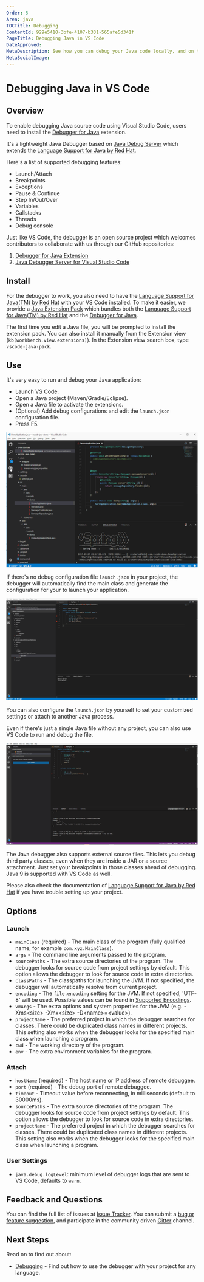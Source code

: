 ```yaml
---
Order: 5
Area: java
TOCTitle: Debugging
ContentId: 929e5410-3bfe-4107-b331-565afe5d341f
PageTitle: Debugging Java in VS Code
DateApproved:
MetaDescription: See how you can debug your Java code locally, and on the cloud.
MetaSocialImage:
---
```

# Debugging Java in VS Code

## Overview

To enable debugging Java source code using Visual Studio Code, users need to install the [Debugger for Java](https://marketplace.visualstudio.com/items?itemName=vscjava.vscode-java-debug) extension.

It's a lightweight Java Debugger based on [Java Debug Server](https://github.com/Microsoft/java-debug) which extends the [Language Support for Java by Red Hat](https://marketplace.visualstudio.com/items?itemName=redhat.java).

Here's a list of supported debugging features:

- Launch/Attach
- Breakpoints
- Exceptions
- Pause & Continue
- Step In/Out/Over
- Variables
- Callstacks
- Threads
- Debug console

Just like VS Code, the debugger is an open source project which welcomes contributors to collaborate with us through our GitHub repositories:

1. [Debugger for Java Extension](https://github.com/Microsoft/vscode-java-debug)
2. [Java Debugger Server for Visual Studio Code](https://github.com/Microsoft/java-debug)

## Install

For the debugger to work, you also need to have the [Language Support for Java(TM) by Red Hat](https://marketplace.visualstudio.com/items?itemName=redhat.java) with your VS Code installed. To make it easier, we provide a [Java Extension Pack](hhttps://marketplace.visualstudio.com/items?itemName=vscjava.vscode-java-pack) which bundles both the [Language Support for Java(TM) by Red Hat](https://marketplace.visualstudio.com/items?itemName=redhat.java) and the [Debugger for Java](https://marketplace.visualstudio.com/items?itemName=vscjava.vscode-java-debug).

The first time you edit a Java file, you will be prompted to install the extension pack. You can also install it manually from the Extension view (`kb(workbench.view.extensions)`). In the Extension view search box, type `vscode-java-pack`.

## Use

It's very easy to run and debug your Java application:

- Launch VS Code.
- Open a Java project (Maven/Gradle/Eclipse).
- Open a Java file to activate the extensions.
- (Optional) Add debug configurations and edit the `launch.json` configuration file.
- Press F5.

![Java Debugging](images/java-debugging/java-debug.gif)

If there's no debug configuration file `launch.json` in your project, the debugger will automatically find the main class and generate the configuration for your to launch your application.

![Resolving Main Class](images/java-debugging/resolve-main.gif)

You can also configure the `launch.json` by yourself to set your customized settings or attach to another Java process.

Even if there's just a single Java file without any project, you can also use VS Code to run and debug the file.

![Debug Single File](images/java-debugging/single-file.gif)

The Java debugger also supports external source files. This lets you debug third party classes, even when they are inside a JAR or a source attachment. Just set your breakpoints in those classes ahead of debugging. Java 9 is supported with VS Code as well.

Please also check the documentation of [Language Support for Java by Red Hat](https://marketplace.visualstudio.com/items?itemName=redhat.java) if you have trouble setting up your project.

## Options

### Launch

- `mainClass` (required) - The main class of the program (fully qualified name, for example `com.xyz.MainClass`).
- `args` - The command line arguments passed to the program.
- `sourcePaths` - The extra source directories of the program. The debugger looks for source code from project settings by default. This option allows the debugger to look for source code in extra directories.
- `classPaths` - The classpaths for launching the JVM. If not specified, the debugger will automatically resolve from current project.
- `encoding` - The `file.encoding` setting for the JVM. If not specified, 'UTF-8' will be used. Possible values can be found in [Supported Encodings](http://docs.oracle.com/javase/8/docs/technotes/guides/intl/encoding.doc.html).
- `vmArgs` - The extra options and system properties for the JVM (e.g. -Xms\<size\> -Xmx\<size\> -D\<name\>=\<value\>).
- `projectName` - The preferred project in which the debugger searches for classes. There could be duplicated class names in different projects. This setting also works when the debugger looks for the specified main class when launching a program.
- `cwd` - The working directory of the program.
- `env` - The extra environment variables for the program.

### Attach

- `hostName` (required) - The host name or IP address of remote debuggee.
- `port` (required) - The debug port of remote debuggee.
- `timeout` - Timeout value before reconnecting, in milliseconds (default to 30000ms).
- `sourcePaths` - The extra source directories of the program. The debugger looks for source code from project settings by default. This option allows the debugger to look for source code in extra directories.
- `projectName` - The preferred project in which the debugger searches for classes. There could be duplicated class names in different projects. This setting also works when the debugger looks for the specified main class when launching a program.

### User Settings

- `java.debug.logLevel`: minimum level of debugger logs that are sent to VS Code, defaults to `warn`.

## Feedback and Questions

You can find the full list of issues at [Issue Tracker](https://github.com/Microsoft/vscode-java-debug/issues). You can submit a [bug or feature suggestion](https://github.com/Microsoft/vscode-java-debug/issues/new), and participate in the community driven [Gitter](https://gitter.im/Microsoft/vscode-java-debug) channel.

## Next Steps

Read on to find out about:

* [Debugging](/docs/editor/debugging.md) - Find out how to use the debugger with your project for any language.
